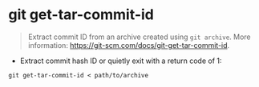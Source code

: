 # git get-tar-commit-id

> Extract commit ID from an archive created using `git archive`.
> More information: <https://git-scm.com/docs/git-get-tar-commit-id>.

- Extract commit hash ID or quietly exit with a return code of 1:

`git get-tar-commit-id < path/to/archive`
